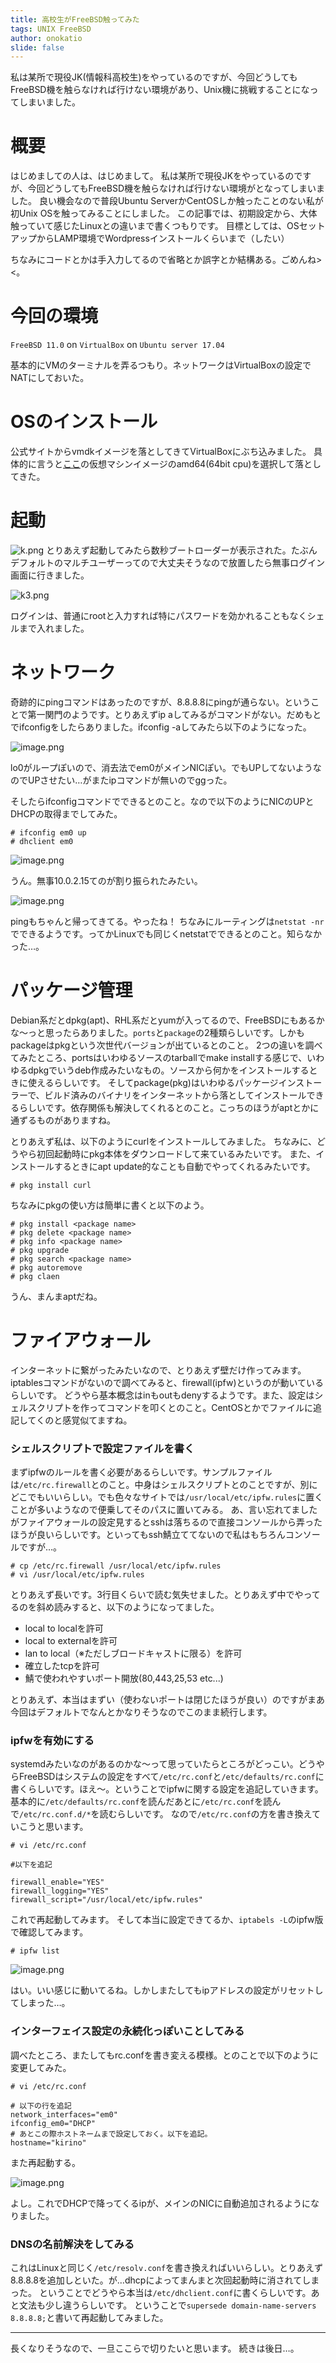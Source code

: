 ```yaml
---
title: 高校生がFreeBSD触ってみた
tags: UNIX FreeBSD
author: onokatio
slide: false
---
```

私は某所で現役JK(情報科高校生)をやっているのですが、今回どうしてもFreeBSD機を触らなければ行けない環境があり、Unix機に挑戦することになってしまいました。

# 概要

はじめましての人は、はじめまして。
私は某所で現役JKをやっているのですが、今回どうしてもFreeBSD機を触らなければ行けない環境がとなってしまいました。
良い機会なので普段Ubuntu ServerかCentOSしか触ったことのない私が初Unix OSを触ってみることにしました。
この記事では、初期設定から、大体触っていて感じたLinuxとの違いまで書くつもりです。
目標としては、OSセットアップからLAMP環境でWordpressインストールくらいまで（したい）

ちなみにコードとかは手入力してるので省略とか誤字とか結構ある。ごめんね><。

# 今回の環境

`FreeBSD 11.0` on `VirtualBox` on `Ubuntu server 17.04`

基本的にVMのターミナルを弄るつもり。ネットワークはVirtualBoxの設定でNATにしておいた。

# OSのインストール

公式サイトからvmdkイメージを落としてきてVirtualBoxにぶち込みました。
具体的に言うと[ここ](https://www.freebsd.org/ja/where.html)の仮想マシンイメージのamd64(64bit cpu)を選択して落としてきた。

# 起動

![k.png](https://qiita-image-store.s3.amazonaws.com/0/154157/3b9ff4ee-f2f9-456f-0936-bf909144ac83.png)
とりあえず起動してみたら数秒ブートローダーが表示された。たぶんデフォルトのマルチユーザーってので大丈夫そうなので放置したら無事ログイン画面に行きました。

![k3.png](https://qiita-image-store.s3.amazonaws.com/0/154157/3ccd4988-6236-f1e0-d1a1-2cc5ea767df5.png)

ログインは、普通にrootと入力すれば特にパスワードを効かれることもなくシェルまで入れました。

# ネットワーク

奇跡的にpingコマンドはあったのですが、8.8.8.8にpingが通らない。ということで第一関門のようです。とりあえずip aしてみるがコマンドがない。だめもとでifconfigをしたらありました。ifconfig -aしてみたら以下のようになった。

![image.png](https://qiita-image-store.s3.amazonaws.com/0/154157/440940d2-781c-ce41-06c5-967e38f7c153.png)

lo0がループぽいので、消去法でem0がメインNICぽい。でもUPしてないようなのでUPさせたい…がまたipコマンドが無いのでggった。

そしたらifconfigコマンドでできるとのこと。なので以下のようにNICのUPとDHCPの取得までしてみた。

```shell-session:shell
# ifconfig em0 up
# dhclient em0
```

![image.png](https://qiita-image-store.s3.amazonaws.com/0/154157/38cf2dc5-5bfe-123d-a0b2-5f84b03faceb.png)

うん。無事10.0.2.15てのが割り振られたみたい。

![image.png](https://qiita-image-store.s3.amazonaws.com/0/154157/4ca4abbe-247a-fd9c-e4ec-5a3b32f9198f.png)

pingもちゃんと帰ってきてる。やったね！
ちなみにルーティングは`netstat -nr`でできるようです。ってかLinuxでも同じくnetstatでできるとのこと。知らなかった…。

# パッケージ管理

Debian系だとdpkg(apt)、RHL系だとyumが入ってるので、FreeBSDにもあるかな〜っと思ったらありました。`ports`と`package`の2種類らしいです。しかもpackageはpkgという次世代バージョンが出ているとのこと。
2つの違いを調べてみたところ、portsはいわゆるソースのtarballでmake installする感じで、いわゆるdpkgでいうdeb作成みたいなもの。ソースから何かをインストールするときに使えるらしいです。
そしてpackage(pkg)はいわゆるパッケージインストーラーで、ビルド済みのバイナリをインターネットから落としてインストールできるらしいです。依存関係も解決してくれるとのこと。こっちのほうがaptとかに通ずるものがありますね。

とりあえず私は、以下のようにcurlをインストールしてみました。
ちなみに、どうやら初回起動時にpkg本体をダウンロードして来ているみたいです。
また、インストールするときにapt update的なことも自動でやってくれるみたいです。

```shell-session:shell
# pkg install curl
```

ちなみにpkgの使い方は簡単に書くと以下のよう。

```shell-session:shell
# pkg install <package name>
# pkg delete <package name>
# pkg info <package name>
# pkg upgrade
# pkg search <package name>
# pkg autoremove
# pkg claen
```
うん、まんまaptだね。

# ファイアウォール
インターネットに繋がったみたいなので、とりあえず壁だけ作ってみます。iptablesコマンドがないので調べてみると、firewall(ipfw)というのが動いているらしいです。
どうやら基本概念はinもoutもdenyするようです。また、設定はシェルスクリプトを作ってコマンドを叩くとのこと。CentOSとかでファイルに追記してくのと感覚似てますね。

### シェルスクリプトで設定ファイルを書く

まずipfwのルールを書く必要があるらしいです。サンプルファイルは`/etc/rc.firewall`とのこと。中身はシェルスクリプトとのことですが、別にどこでもいいらしい。でも色々なサイトでは`/usr/local/etc/ipfw.rules`に置くことが多いようなので便乗してそのパスに置いてみる。
あ、言い忘れてましたがファイアウォールの設定見するとsshは落ちるので直接コンソールから弄ったほうが良いらしいです。といってもssh鯖立ててないので私はもちろんコンソールですが…。

```shell-session:shell
# cp /etc/rc.firewall /usr/local/etc/ipfw.rules
# vi /usr/local/etc/ipfw.rules
```

とりあえず長いです。3行目くらいで読む気失せました。とりあえず中でやってるのを斜め読みすると、以下のようになってました。

>
- local to localを許可
- local to externalを許可
- lan to local（※ただしブロードキャストに限る）を許可
- 確立したtcpを許可
- 鯖で使われやすいポート開放(80,443,25,53 etc...)

とりあえず、本当はまずい（使わないポートは閉じたほうが良い）のですがまあ今回はデフォルトでなんとかなりそうなのでこのまま続行します。

### ipfwを有効にする

systemdみたいなのがあるのかな〜って思っていたらところがどっこい。どうやらFreeBSDはシステムの設定をすべて`/etc/rc.conf`と`/etc/defaults/rc.conf`に書くらしいです。ほえ〜。ということでipfwに関する設定を追記していきます。
基本的に`/etc/defaults/rc.conf`を読んだあとに`/etc/rc.conf`を読んで`/etc/rc.conf.d/*`を読むらしいです。
なので`/etc/rc.conf`の方を書き換えていこうと思います。

```shell-session:shell
# vi /etc/rc.conf

#以下を追記

firewall_enable="YES"
firewall_logging="YES"
firewall_script="/usr/local/etc/ipfw.rules"
```

これで再起動してみます。
そして本当に設定できてるか、`iptabels -L`のipfw版で確認してみます。

```shell-session:shell
# ipfw list
```

![image.png](https://qiita-image-store.s3.amazonaws.com/0/154157/3023a92a-12e1-53ea-b764-20d410e60651.png)

はい。いい感じに動いてるね。しかしまたしてもipアドレスの設定がリセットしてしまった…。

### インターフェイス設定の永続化っぽいことしてみる

調べたところ、またしてもrc.confを書き変える模様。とのことで以下のように変更してみた。

```shell-session:shell
# vi /etc/rc.conf

# 以下の行を追記
network_interfaces="em0"
ifconfig_em0="DHCP"
# あとこの際ホストネームまで設定しておく。以下を追記。
hostname="kirino"
```

また再起動する。

![image.png](https://qiita-image-store.s3.amazonaws.com/0/154157/3eee3cff-361c-5883-2902-e211b7a67817.png)

よし。これでDHCPで降ってくるipが、メインのNICに自動追加されるようになりました。

### DNSの名前解決をしてみる

これはLinuxと同じく`/etc/resolv.conf`を書き換えればいいらしい。とりあえず8.8.8.8を追加しといた。が…dhcpによってまんまと次回起動時に消されてしまった。
ということでどうやら本当は`/etc/dhclient.conf`に書くらしいです。あと文法も少し違うらしいです。
ということで`supersede domain-name-servers 8.8.8.8;`と書いて再起動してみました。

----

長くなりそうなので、一旦ここらで切りたいと思います。
続きは後日…。


